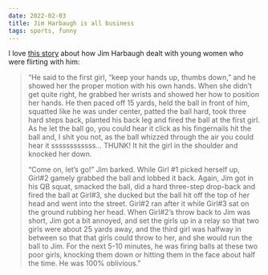 ```yaml
---
date: 2022-02-03
title: Jim Harbaugh is all business
tags: sports, funny
---
```


I love [this story](https://www.awesemo.com/sideaction/absurd-jim-harbaugh-michigan-story-surfacing-following-urban-meyer-viral-moment-bjs/) about how Jim Harbaugh dealt with young women who were flirting with him:

> “He said to the first girl, “keep your hands up, thumbs down,” and he showed her the proper motion with his own hands. When she didn’t get quite right, he grabbed her wrists and showed her how to position her hands. He then paced off 15 yards, held the ball in front of him, squatted like he was under center, patted the ball hard, took three hard steps back, planted his back leg and fired the ball at the first girl. As he let the ball go, you could hear it click as his fingernails hit the ball and, I shit you not, as the ball whizzed through the air you could hear it ssssssssssss… THUNK! It hit the girl in the shoulder and knocked her down.
>
> “Come on, let’s go!” Jim barked. While Girl #1 picked herself up, Girl#2 gamely grabbed the ball and lobbed it back. Again, Jim got in his QB squat, smacked the ball, did a hard three-step drop-back and fired the ball at Girl#3, she ducked but the ball hit off the top of her head and went into the street. Girl#2 ran after it while Girl#3 sat on the ground rubbing her head. When Girl#2’s throw back to Jim was short, Jim got a bit annoyed, and set the girls up in a relay so that two girls were about 25 yards away, and the third girl was halfway in between so that that girls could throw to her, and she would run the ball to Jim. For the next 5-10 minutes, he was firing balls at these two poor girls, knocking them down or hitting them in the face about half the time. He was 100% oblivious.”